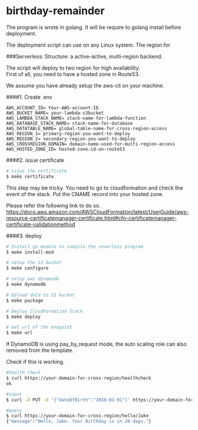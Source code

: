 # birthday-remainder
The program is wrote in golang. It will be require to golang install before deployment.

The deployment script can use on any Linux system. The region for 

###Serverless:
Structure: a active-active, multi-region backend.

The script will deploy to two region for high availability.  
First of all, you need to have a hosted zone in Route53.

We assume you have already setup the aws-cli on your machine.

####1. Create .env

```
AWS_ACCOUNT_ID= Your-AWS-account-ID
AWS_BUCKET_NAME= your-lambda-s3bucket
AWS_LAMBDA_STACK_NAME= stack-name-for-lambda-function
AWS_DATABASE_STACK_NAME= stack-name-for-database
AWS_DATATABLE_NAME= global-table-name-for-cross-region-access
AWS_REGION_1= primary-region-you-want-to-deploy
AWS_REGION_2= secondary-region-you-want-to-deploy
AWS_CROSSREGION_DOMAIN= domain-name-used-for-multi-region-access
AWS_HOSTED_ZONE_ID= hosted-zone-id-on-route53
```

####2. issue certificate
```bash
# issue the certificate
$ make certificate
```
This step may be tricky. You need to go to cloudformation and check the event of the stack. Put the CNAME record into your hosted zone.

Please refer the following link to do so.
https://docs.aws.amazon.com/AWSCloudFormation/latest/UserGuide/aws-resource-certificatemanager-certificate.html#cfn-certificatemanager-certificate-validationmethod

####3. deploy
```bash
# Install go module to compile the severless program
$ make install-mod

# setup the S3 bucket
$ make configure

# setup aws dynamodb
$ make dynamodb

# Upload data to S3 bucket
$ make package

# Deploy CloudFormation Stack
$ make deploy

# Get url of the endpoint
$ make url
```
If DynamoDB is using pay_by_request mode, the auto scaling role can also removed from the template.

Check if this is working. 
```bash
#health check
$ curl https://your-domain-for-cross-region/healthcheck
ok

#input
$ curl -X PUT -d '{"dateOfBirth":"2010-01-01"}' https://your-domain-for-cross-region/hello/Jake

#query
$ curl https://your-domain-for-cross-region/hello/Jake
{"message":"Hello, Jake. Your Birthday is in 20 days."}
```
